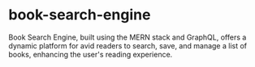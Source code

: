 # book-search-engine
Book Search Engine, built using the MERN stack and GraphQL, offers a dynamic platform for avid readers to search, save, and manage a list of books, enhancing the user's reading experience.
